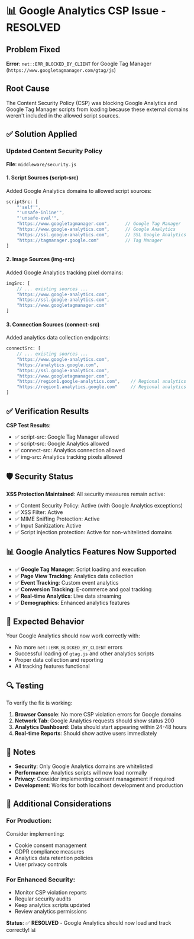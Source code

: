 # 📊 Google Analytics CSP Issue - RESOLVED

## Problem Fixed
**Error**: `net::ERR_BLOCKED_BY_CLIENT` for Google Tag Manager (`https://www.googletagmanager.com/gtag/js`)

## Root Cause
The Content Security Policy (CSP) was blocking Google Analytics and Google Tag Manager scripts from loading because these external domains weren't included in the allowed script sources.

## ✅ Solution Applied

### Updated Content Security Policy
**File**: `middleware/security.js`

#### 1. Script Sources (script-src)
Added Google Analytics domains to allowed script sources:
```javascript
scriptSrc: [
    "'self'", 
    "'unsafe-inline'", 
    "'unsafe-eval'",
    "https://www.googletagmanager.com",      // Google Tag Manager
    "https://www.google-analytics.com",      // Google Analytics
    "https://ssl.google-analytics.com",      // SSL Google Analytics
    "https://tagmanager.google.com"          // Tag Manager
]
```

#### 2. Image Sources (img-src)
Added Google Analytics tracking pixel domains:
```javascript
imgSrc: [
    // ... existing sources ...
    "https://www.google-analytics.com",
    "https://ssl.google-analytics.com",
    "https://www.googletagmanager.com"
]
```

#### 3. Connection Sources (connect-src)
Added analytics data collection endpoints:
```javascript
connectSrc: [
    // ... existing sources ...
    "https://www.google-analytics.com",
    "https://analytics.google.com",
    "https://ssl.google-analytics.com",
    "https://www.googletagmanager.com",
    "https://region1.google-analytics.com",    // Regional analytics
    "https://region1.analytics.google.com"     // Regional analytics
]
```

## ✅ Verification Results

**CSP Test Results**:
- ✅ script-src: Google Tag Manager allowed
- ✅ script-src: Google Analytics allowed  
- ✅ connect-src: Analytics connection allowed
- ✅ img-src: Analytics tracking pixels allowed

## 🛡️ Security Status

**XSS Protection Maintained**: All security measures remain active:
- ✅ Content Security Policy: Active (with Google Analytics exceptions)
- ✅ XSS Filter: Active
- ✅ MIME Sniffing Protection: Active
- ✅ Input Sanitization: Active
- ✅ Script injection protection: Active for non-whitelisted domains

## 📊 Google Analytics Features Now Supported

- ✅ **Google Tag Manager**: Script loading and execution
- ✅ **Page View Tracking**: Analytics data collection
- ✅ **Event Tracking**: Custom event analytics
- ✅ **Conversion Tracking**: E-commerce and goal tracking
- ✅ **Real-time Analytics**: Live data streaming
- ✅ **Demographics**: Enhanced analytics features

## 🎯 Expected Behavior

Your Google Analytics should now work correctly with:
- No more `net::ERR_BLOCKED_BY_CLIENT` errors
- Successful loading of `gtag.js` and other analytics scripts
- Proper data collection and reporting
- All tracking features functional

## 🔍 Testing

To verify the fix is working:

1. **Browser Console**: No more CSP violation errors for Google domains
2. **Network Tab**: Google Analytics requests should show status 200
3. **Analytics Dashboard**: Data should start appearing within 24-48 hours
4. **Real-time Reports**: Should show active users immediately

## 📝 Notes

- **Security**: Only Google Analytics domains are whitelisted
- **Performance**: Analytics scripts will now load normally
- **Privacy**: Consider implementing consent management if required
- **Development**: Works for both localhost development and production

## 🚀 Additional Considerations

### For Production:
Consider implementing:
- Cookie consent management
- GDPR compliance measures  
- Analytics data retention policies
- User privacy controls

### For Enhanced Security:
- Monitor CSP violation reports
- Regular security audits
- Keep analytics scripts updated
- Review analytics permissions

**Status**: ✅ **RESOLVED** - Google Analytics should now load and track correctly! 📊
